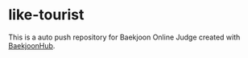 # like-tourist
This is a auto push repository for Baekjoon Online Judge created with [BaekjoonHub](https://github.com/BaekjoonHub/BaekjoonHub).
